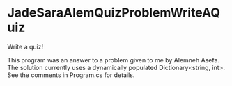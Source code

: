 # JadeSaraAlemQuizProblemWriteAQuiz
Write a quiz!

This program was an answer to a problem given to me by Alemneh Asefa.  
The solution currently uses a dynamically populated Dictionary<string, int>.  
See the comments in Program.cs for details.
